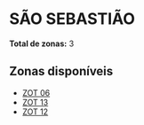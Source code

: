 # SÃO SEBASTIÃO

**Total de zonas:** 3

## Zonas disponíveis

- [ZOT 06](./zot-06.md)
- [ZOT 13](./zot-13.md)
- [ZOT 12](./zot-12.md)